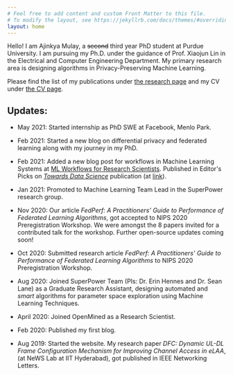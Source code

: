 ```yaml
---
# Feel free to add content and custom Front Matter to this file.
# To modify the layout, see https://jekyllrb.com/docs/themes/#overriding-theme-defaults
layout: home
---
```


Hello! I am Ajinkya Mulay, a <del>second</del> third year PhD student at Purdue University. I am pursuing my Ph.D. under the guidance of Prof. Xiaojun Lin in the Electrical and Computer Engineering Department. My primary research area is designing algorithms in Privacy-Preserving Machine Learning.

Please find the list of my publications under [the research page](/research/) and my CV under [the CV page](/CV/).

## Updates: ##

* May 2021: Started internship as PhD SWE at Facebook, Menlo Park.

* Feb 2021: Started a new blog on differential privacy and federated learning along with my journey in my PhD.

* Feb 2021: Added a new blog post for workflows in Machine Learning Systems at [ML Workflows for Research Scientists](https://thehimalayanleo.github.io/MLForResearchScientists/). Published in Editor's Picks on *[Towards Data Science](https://towardsdatascience.com/)* publication (at [link](https://towardsdatascience.com/machine-learning-workflow-for-research-scientists-fb582538aac1)). 

* Jan 2021: Promoted to Machine Learning Team Lead in the SuperPower research group.

* Nov 2020: Our article <em>FedPerf: A Practitioners' Guide to Performance of Federated Learning Algorithms</em>, got accepted to NIPS 2020 Preregistration Workshop. We were amongst the 8 papers invited for a contributed talk for the workshop. Further open-source updates coming soon!

* Oct 2020: Submitted research article <em>FedPerf: A Practitioners' Guide to Performance of Federated Learning Algorithms</em> to NIPS 2020 Preregistration Workshop.

* Aug 2020: Joined SuperPower Team (PIs: Dr. Erin Hennes and Dr. Sean Lane) as a Graduate Research Assistant, designing automated and <em>smart</em> algorithms for parameter space exploration using Machine Learning Techniques.

* April 2020: Joined OpenMined as a Research Scientist.

* Feb 2020: Published my first blog. 

* Aug 2019: Started the website. My research paper <em>DFC: Dynamic UL-DL Frame Configuration Mechanism for Improving Channel Access in eLAA</em>, (at NeWS Lab at IIT Hyderabad), got published in IEEE Networking Letters. 
